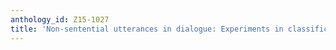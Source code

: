 ```yaml
---
anthology_id: Z15-1027
title: 'Non-sentential utterances in dialogue: Experiments in classification and interpretation'
---
```

